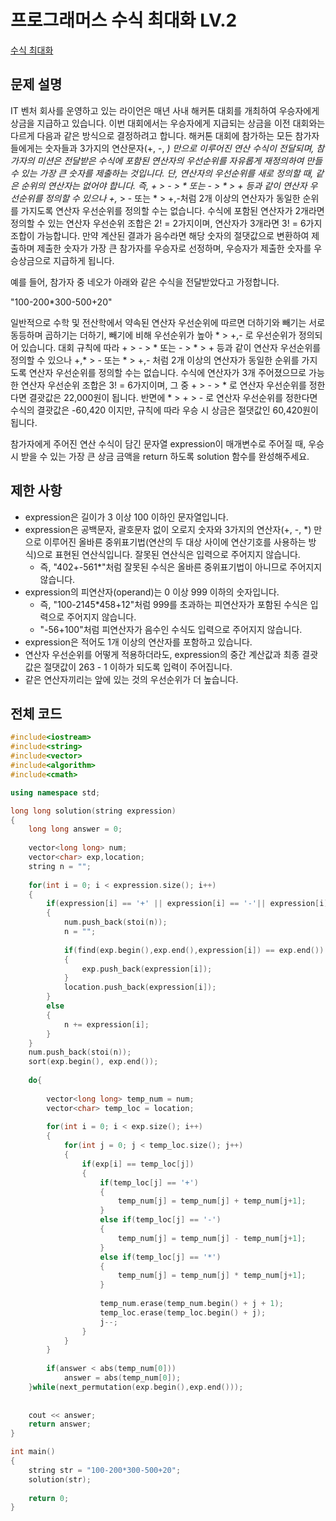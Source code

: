 # 프로그래머스 수식 최대화 LV.2
[수식 최대화](https://programmers.co.kr/learn/courses/30/lessons/67257)

## 문제 설명

IT 벤처 회사를 운영하고 있는 라이언은 매년 사내 해커톤 대회를 개최하여 우승자에게 상금을 지급하고 있습니다.
이번 대회에서는 우승자에게 지급되는 상금을 이전 대회와는 다르게 다음과 같은 방식으로 결정하려고 합니다.
해커톤 대회에 참가하는 모든 참가자들에게는 숫자들과 3가지의 연산문자(+, -, *) 만으로 이루어진 연산 수식이 전달되며, 참가자의 미션은 전달받은 수식에 포함된 연산자의 우선순위를 자유롭게 재정의하여 만들 수 있는 가장 큰 숫자를 제출하는 것입니다.
단, 연산자의 우선순위를 새로 정의할 때, 같은 순위의 연산자는 없어야 합니다. 즉, + > - > * 또는 - > * > + 등과 같이 연산자 우선순위를 정의할 수 있으나 +,* > - 또는 * > +,-처럼 2개 이상의 연산자가 동일한 순위를 가지도록 연산자 우선순위를 정의할 수는 없습니다. 수식에 포함된 연산자가 2개라면 정의할 수 있는 연산자 우선순위 조합은 2! = 2가지이며, 연산자가 3개라면 3! = 6가지 조합이 가능합니다.
만약 계산된 결과가 음수라면 해당 숫자의 절댓값으로 변환하여 제출하며 제출한 숫자가 가장 큰 참가자를 우승자로 선정하며, 우승자가 제출한 숫자를 우승상금으로 지급하게 됩니다.

예를 들어, 참가자 중 네오가 아래와 같은 수식을 전달받았다고 가정합니다.

"100-200*300-500+20"

일반적으로 수학 및 전산학에서 약속된 연산자 우선순위에 따르면 더하기와 빼기는 서로 동등하며 곱하기는 더하기, 빼기에 비해 우선순위가 높아 * > +,- 로 우선순위가 정의되어 있습니다.
대회 규칙에 따라 + > - > * 또는 - > * > + 등과 같이 연산자 우선순위를 정의할 수 있으나 +,* > - 또는 * > +,- 처럼 2개 이상의 연산자가 동일한 순위를 가지도록 연산자 우선순위를 정의할 수는 없습니다.
수식에 연산자가 3개 주어졌으므로 가능한 연산자 우선순위 조합은 3! = 6가지이며, 그 중 + > - > * 로 연산자 우선순위를 정한다면 결괏값은 22,000원이 됩니다.
반면에 * > + > - 로 연산자 우선순위를 정한다면 수식의 결괏값은 -60,420 이지만, 규칙에 따라 우승 시 상금은 절댓값인 60,420원이 됩니다.

참가자에게 주어진 연산 수식이 담긴 문자열 expression이 매개변수로 주어질 때, 우승 시 받을 수 있는 가장 큰 상금 금액을 return 하도록 solution 함수를 완성해주세요.

## 제한 사항

  * expression은 길이가 3 이상 100 이하인 문자열입니다.
  * expression은 공백문자, 괄호문자 없이 오로지 숫자와 3가지의 연산자(+, -, *) 만으로 이루어진 올바른 중위표기법(연산의 두 대상 사이에 연산기호를 사용하는 방식)으로 표현된 연산식입니다. 잘못된 연산식은 입력으로 주어지지 않습니다.
    * 즉, "402+-561*"처럼 잘못된 수식은 올바른 중위표기법이 아니므로 주어지지 않습니다.
  * expression의 피연산자(operand)는 0 이상 999 이하의 숫자입니다.
    * 즉, "100-2145*458+12"처럼 999를 초과하는 피연산자가 포함된 수식은 입력으로 주어지지 않습니다.
    * "-56+100"처럼 피연산자가 음수인 수식도 입력으로 주어지지 않습니다.
  * expression은 적어도 1개 이상의 연산자를 포함하고 있습니다.
  * 연산자 우선순위를 어떻게 적용하더라도, expression의 중간 계산값과 최종 결괏값은 절댓값이 263 - 1 이하가 되도록 입력이 주어집니다.
  * 같은 연산자끼리는 앞에 있는 것의 우선순위가 더 높습니다.

## 전체 코드

```c++
#include<iostream>
#include<string>
#include<vector>
#include<algorithm>
#include<cmath>

using namespace std;

long long solution(string expression)
{
	long long answer = 0;
	
	vector<long long> num;
	vector<char> exp,location;
	string n = "";
	
	for(int i = 0; i < expression.size(); i++)
	{
		if(expression[i] == '+' || expression[i] == '-'|| expression[i] == '*')
		{
			num.push_back(stoi(n));
			n = "";
			
			if(find(exp.begin(),exp.end(),expression[i]) == exp.end())
			{
				exp.push_back(expression[i]);
			}
			location.push_back(expression[i]);
		}
		else
		{
			n += expression[i];
		}
	}
	num.push_back(stoi(n));
	sort(exp.begin(), exp.end());
	
	do{
	
		vector<long long> temp_num = num;
		vector<char> temp_loc = location;
		
		for(int i = 0; i < exp.size(); i++)
		{
			for(int j = 0; j < temp_loc.size(); j++)
			{
				if(exp[i] == temp_loc[j])
				{
					if(temp_loc[j] == '+')
					{
						temp_num[j] = temp_num[j] + temp_num[j+1];
					}
					else if(temp_loc[j] == '-')
					{
						temp_num[j] = temp_num[j] - temp_num[j+1];
					}
					else if(temp_loc[j] == '*')
					{
						temp_num[j] = temp_num[j] * temp_num[j+1];
					}
					
					temp_num.erase(temp_num.begin() + j + 1);
					temp_loc.erase(temp_loc.begin() + j);
					j--;
				}
			}
		}
		
		if(answer < abs(temp_num[0]))
			answer = abs(temp_num[0]);
	}while(next_permutation(exp.begin(),exp.end()));
	
	
	cout << answer;
	return answer;
}

int main()
{
	string str = "100-200*300-500+20";
	solution(str);
	
	return 0;
}
```
